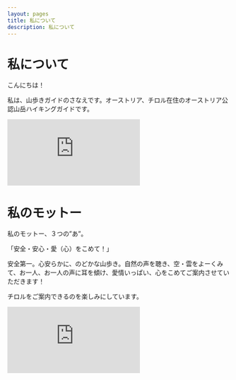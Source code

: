 ```yaml
---
layout: pages
title: 私について
description: 私について
---
```


# 私について 

こんにちは！

私は、山歩きガイドのさなえです。オーストリア、チロル在住のオーストリア公認山岳ハイキングガイドです。

![It is me](https://piwigo.schickl.de/i.php?/upload/2023/12/29/20231229103056-4dad627d-me.jpg)

# 私のモットー　

私のモットー、３つの”あ”。

「安全・安心・愛（心）をこめて！」

安全第一。心安らかに、のどかな山歩き。自然の声を聴き、空・雲をよーくみて、お一人、お一人の声に耳を傾け、愛情いっぱい、心をこめてご案内させていただきます！

チロルをご案内できるのを楽しみにしています。

![mutter und kindgemse](http://piwigo.schickl.de/i.php?/upload/2024/01/02/20240102125006-1479f6a2-me.jpg)
